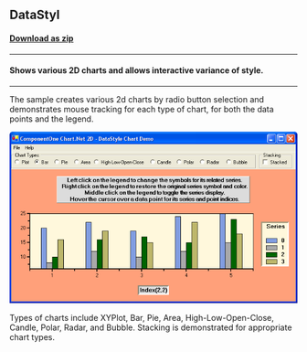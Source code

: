 ## DataStyl
#### [Download as zip](https://minhaskamal.github.io/DownGit/#/home?url=https://github.com/GrapeCity/ComponentOne-WinForms-Samples/tree/master/NetFramework\Charts\VB\DataStyl)
____
#### Shows various 2D charts and allows interactive variance of style.
____
The sample creates various 2d charts by radio button selection and demonstrates mouse tracking for each type of chart, for both the data points and the legend.

![screenshot](screenshot.png)

Types of charts include XYPlot, Bar, Pie, Area, High-Low-Open-Close, Candle, Polar, Radar, and Bubble. Stacking is demonstrated for appropriate chart types.
